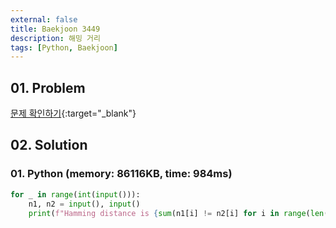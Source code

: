 ```yaml
---
external: false
title: Baekjoon 3449
description: 해밍 거리
tags: [Python, Baekjoon]
---
```


## 01. Problem

[문제 확인하기](https://www.acmicpc.net/problem/3449){:target="_blank"}

## 02. Solution

### 01. Python (memory: 86116KB, time: 984ms)

```Python
for _ in range(int(input())):
    n1, n2 = input(), input()
    print(f"Hamming distance is {sum(n1[i] != n2[i] for i in range(len(n1)))}.")
```
